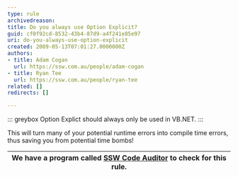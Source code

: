 ```yaml
---
type: rule
archivedreason: 
title: Do you always use Option Explicit?
guid: cf0f92cd-8532-43b4-87d9-a4f241e85e97
uri: do-you-always-use-option-explicit
created: 2009-05-13T07:01:27.0000000Z
authors:
- title: Adam Cogan
  url: https://ssw.com.au/people/adam-cogan
- title: Ryan Tee
  url: https://ssw.com.au/people/ryan-tee
related: []
redirects: []

---
```


::: greybox
Option Explict should always only be used in VB.NET.
:::


<!--endintro-->

This will turn many of your potential runtime errors into compile time errors, thus saving you from potential time bombs!


| We have a program called [SSW Code Auditor](http&#58;//www.ssw.com.au/ssw/CodeAuditor/Default.aspx) to check for this rule. |
| --- |
